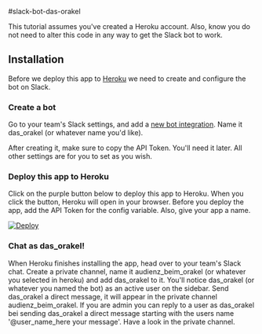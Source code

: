 #slack-bot-das-orakel

This tutorial assumes you've created a Heroku account. Also, know you do not need to alter this code in any way to get the Slack bot to work.

## Installation
Before we deploy this app to [Heroku](https://heroku.com) we need to create and configure the bot on Slack.

### Create a bot
Go to your team's Slack settings, and add a [new bot integration](https://my.slack.com/services/new/bot). Name it das_orakel (or whatever name you'd like).

After creating it, make sure to copy the API Token. You'll need it later. All other settings are for you to set as you wish.

### Deploy this app to Heroku
Click on the purple button below to deploy this app to Heroku. When you click the button, Heroku will open in your browser. Before you deploy the app, add the API Token for the config variable. Also, give your app a name.

[![Deploy](https://www.herokucdn.com/deploy/button.png)](https://heroku.com/deploy?template=https://github.com/deepst0p/slack-bot-das-orakel/tree/master)

### Chat as das_orakel!
When Heroku finishes installing the app, head over to your team's Slack chat.
Create a private channel, name it audienz_beim_orakel (or whatever you selected in heroku) and add das_orakel to it.
You'll notice das_orakel (or whatever you named the bot) as an active user on the sidebar.
Send das_orakel a direct message, it will appear in the private channel audienz_beim_orakel.
If you are admin you can reply to a user as das_orakel bei sending das_orakel a direct message starting with the users name '@user_name_here your message'.
Have a look in the private channel.

